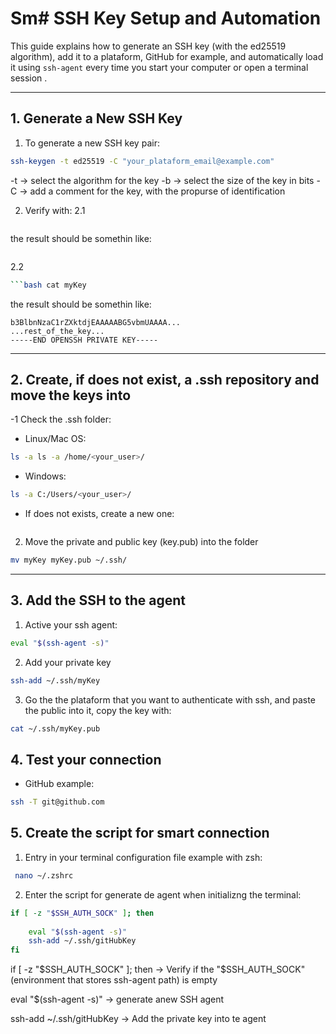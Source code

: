 # Sm# SSH Key Setup and Automation 

This guide explains how to generate an SSH key (with the ed25519 algorithm), add it to a plataform, GitHub for example, and automatically load it using `ssh-agent` every time you start your computer or open a terminal session .

---

## 1. Generate a New SSH Key

1. To generate a new SSH key pair:

```bash
ssh-keygen -t ed25519 -C "your_plataform_email@example.com"
```

-t -> select the algorithm for the key
-b -> select the size of the key in bits
-C -> add a comment for the key, with the propurse of identification

2. Verify with: 
2.1
```bash cat myKey.pub
```
the result should be somethin like:
```bash ssh-ed25519 AAAAC3NzaC1lZDI1NTE5AAAAICv...rest_of_key... user@example.com
```

2.2
```bash
```bash cat myKey
```
the result should be somethin like:
```-----BEGIN OPENSSH PRIVATE KEY-----
b3BlbnNzaC1rZXktdjEAAAAABG5vbmUAAAA...
...rest_of_the_key...
-----END OPENSSH PRIVATE KEY-----

```

---

## 2. Create, if does not exist, a .ssh repository and move the keys into
-1 Check the .ssh folder:

- Linux/Mac OS:
```bash
ls -a ls -a /home/<your_user>/

```
- Windows:
```bash
ls -a C:/Users/<your_user>/

```
- If does not exists, create a new one:
```bash mkdir ~/.ssh
```
2. Move the private and public key (key.pub) into the folder
```bash
mv myKey myKey.pub ~/.ssh/

```
---

## 3. Add the SSH to the agent

1. Active your ssh agent:

```bash
eval "$(ssh-agent -s)"
```

2. Add your private key

```bash
ssh-add ~/.ssh/myKey
```

3. Go the the plataform that you want to authenticate with ssh, and paste the public into it, copy the key with:

```bash
cat ~/.ssh/myKey.pub
```

## 4. Test your connection
- GitHub example:

```bash
ssh -T git@github.com
```

## 5. Create the script for smart connection

1. Entry in your terminal configuration file
example with zsh:

```bash
 nano ~/.zshrc
```

2. Enter the script for generate de agent when initializng the terminal:

```bash
if [ -z "$SSH_AUTH_SOCK" ]; then
    
    eval "$(ssh-agent -s)"
    ssh-add ~/.ssh/gitHubKey
fi
```
if [ -z "$SSH_AUTH_SOCK" ]; then -> Verify if the "$SSH_AUTH_SOCK" (environment  that stores ssh-agent path) is empty

eval "$(ssh-agent -s)" -> generate anew SSH agent

ssh-add ~/.ssh/gitHubKey -> Add the private key into te agent


